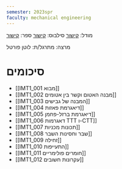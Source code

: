 ```yaml
---
semester: 2023spr
faculty: mechanical engineering
---
```

מודל: [קישור](https://moodle2223.technion.ac.il/course/view.php?id=3126)
סילבוס: [קישור](https://moodle2223.technion.ac.il/pluginfile.php/369192/mod_resource/content/1/%D7%A1%D7%99%D7%9C%D7%91%D7%95%D7%A1%20%D7%90%D7%91%D7%99%D7%91%20%D7%AA%D7%A9%D7%A4%D7%92%202023.pdf)
ספר: [קישור](https://libgen.rs/search.php?req=William+D.+Callister&column=author)

מרצה:
מתרגל/ת: לוטן פורטל
# סיכומים
- [[IMT1_001 מבוא]]
- [[IMT1_002 מבנה האטום וקשר בין אטומים]]
- [[IMT1_003 המבנה של גבישים]]
- [[IMT1_004 דיאגרמת פאזות]]
- [[IMT1_005 דיאגרמת ברזל-פחמן]]
- [[IMT1_006 דאגרמות TTT ו-CTT]]
- [[IMT1_007 תכונות מכניות]]
- [[IMT1_008 שבר וחסינות השבר]]
- [[IMT1_009 זחילה]]
- [[IMT1_010 התעייפות]]
- [[IMT1_011 חומרים פולימריים]]
- [[IMT1_012 עקרונות חשובים]]